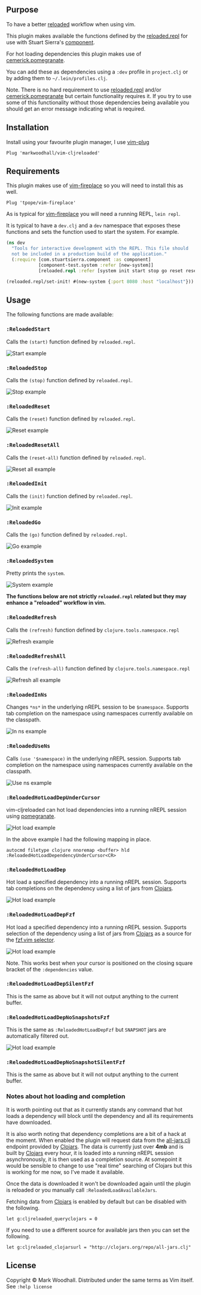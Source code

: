 ## Purpose

To have a better [reloaded](http://thinkrelevance.com/blog/2013/06/04/clojure-workflow-reloaded) workflow when using vim.

This plugin makes available the functions defined by the [reloaded.repl](https://github.com/weavejester/reloaded.repl) for use with Stuart Sierra's [component](https://github.com/stuartsierra/component).

For hot loading dependencies this plugin makes use of [cemerick.pomegranate](https://github.com/cemerick/pomegranate).

You can add these as dependencies using a `:dev` profile in `project.clj` or by adding them to `~/.lein/profiles.clj`.

Note. There is no hard requirement to use [reloaded.repl](https://github.com/weavejester/reloaded.repl) and/or [cemerick.pomegranate](https://github.com/cemerick/pomegranate)
but certain functionality requires it. If you try to use some of this functionality without those dependencies being available you should get
an error message indicating what is required.

## Installation

Install using your favourite plugin manager,
I use [vim-plug](https://github.com/junegunn/vim-plug)

```vim
Plug 'markwoodhall/vim-cljreloaded'
```

## Requirements

This plugin makes use of [vim-fireplace](https://github.com/tpope/vim-fireplace) so you will need to install this as well.

```vim
Plug 'tpope/vim-fireplace'

```

As is typical for [vim-fireplace](https://github.com/tpope/vim-fireplace) you will need a running REPL, `lein repl`.

It is typical to have a `dev.clj` and a `dev` namespace that exposes these functions and sets the function used to start the system. For example.

```clojure
(ns dev
  "Tools for interactive development with the REPL. This file should
  not be included in a production build of the application."
  (:require [com.stuartsierra.component :as component]
            [component-test.system :refer [new-system]]
            [reloaded.repl :refer [system init start stop go reset reset-all]]))

(reloaded.repl/set-init! #(new-system {:port 8080 :host "localhost"}))

```

## Usage

The following functions are made available:

### `:ReloadedStart`
Calls the `(start)` function defined by `reloaded.repl`.

![Start example](http://i.imgur.com/elNZsQI.png)

### `:ReloadedStop`
Calls the `(stop)` function defined by `reloaded.repl`.

![Stop example](http://i.imgur.com/YAoPAC9.png)

### `:ReloadedReset`
Calls the `(reset)` function defined by `reloaded.repl`.

![Reset example](http://i.imgur.com/sZfASZl.png)

### `:ReloadedResetAll`
Calls the `(reset-all)` function defined by `reloaded.repl`.

![Reset all example](http://i.imgur.com/vqkZoXV.png)

### `:ReloadedInit`
Calls the `(init)` function defined by `reloaded.repl`.

![Init example](http://i.imgur.com/GSiDOru.png)

### `:ReloadedGo`
Calls the `(go)` function defined by `reloaded.repl`.

![Go example](http://i.imgur.com/rALjXYy.png)

### `:ReloadedSystem`
Pretty prints the `system`.

![System example](http://i.imgur.com/QjrkGHG.png)

**The functions below are not strictly `reloaded.repl` related but they may enhance a "reloaded" workflow in vim.**

### `:ReloadedRefresh`
Calls the `(refresh)` function defined by `clojure.tools.namespace.repl`

![Refresh example](http://i.imgur.com/PGOF063.png)

### `:ReloadedRefreshAll`
Calls the `(refresh-all)` function defined by `clojure.tools.namespace.repl`

![Refresh all example](http://i.imgur.com/X8e6W5X.png)

### `:ReloadedInNs`
Changes `*ns*` in the underlying nREPL session to be `$namespace`. Supports tab completion on the namespace using namespaces
currently available on the classpath.

![In ns example](http://i.imgur.com/NP4zckP.png)

### `:ReloadedUseNs`
Calls `(use '$namespace)` in the underlying nREPL session. Supports tab completion on the namespace using namespaces
currently available on the classpath.

![Use ns example](http://i.imgur.com/SZepWw6.png)

### `:ReloadedHotLoadDepUnderCursor`

vim-cljreloaded can hot load dependencies into a running nREPL session using [pomegranate](https://github.com/cemerick/pomegranate).

![Hot load example](http://i.imgur.com/H15hdFM.png)

In the above example I had the following mapping in place.

```vim
autocmd filetype clojure nnoremap <buffer> hld :ReloadedHotLoadDependencyUnderCursor<CR>
```

### `:ReloadedHotLoadDep`

Hot load a specified dependency into a running nREPL session. Supports tab completions on the dependency using a list
of jars from [Clojars](https://clojars.org/).

![Hot load example](http://i.imgur.com/lgjVs0P.png)

### `:ReloadedHotLoadDepFzf`

Hot load a specified dependency into a running nREPL session. Supports selection of the dependency using a list
of jars from [Clojars](https://clojars.org/) as a source for the [fzf.vim selector](https://github.com/junegunn/fzf.vim).

![Hot load example](http://i.imgur.com/VNRpPpp.png)

Note. This works best when your cursor is positioned on the closing square bracket of the `:dependencies` value.

### `:ReloadedHotLoadDepSilentFzf`

This is the same as above but it will not output anything to the current buffer.

### `:ReloadedHotLoadDepNoSnapshotsFzf`

This is the same as `:ReloadedHotLoadDepFzf` but `SNAPSHOT` jars are automatically filtered out.

![Hot load example](http://i.imgur.com/gYPPmZY.png)

### `:ReloadedHotLoadDepNoSnapshotSilentFzf`

This is the same as above but it will not output anything to the current buffer.

### Notes about hot loading and completion

It is worth pointing out that as it currently stands any command that hot loads a dependency will block until the dependency and all its requirements have downloaded.

It is also worth noting that dependency completions are a bit of a hack at the moment. When enabled the plugin will request data from the [all-jars.clj](https://clojars.org/repo/all-jars.clj) endpoint
provided by [Clojars](https://clojars.org/). The data is currently just over **4mb** and is built by [Clojars](https://clojars.org/) every hour, it is loaded into a running nREPL session asynchronously, it is then used as a completion source. At somepoint it would be sensible
to change to use "real time" searching of Clojars but this is working for me now, so I've made it available.

Once the data is downloaded it won't be downloaded again until the plugin is reloaded or you manually call `:ReloadedLoadAvailableJars`.

Fetching data from [Clojars](https://clojars.org/) is enabled by default but can be disabled with the following.

```vim
let g:cljreloaded_queryclojars = 0
```

If you need to use a different source for available jars then you can set the following.

```vim
let g:cljreloaded_clojarsurl = "http://clojars.org/repo/all-jars.clj"
```

## License
Copyright © Mark Woodhall. Distributed under the same terms as Vim itself. See `:help license`
